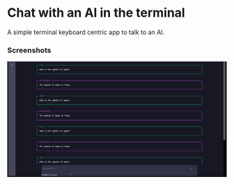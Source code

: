 # Chat with an AI in the terminal

A simple terminal keyboard centric app to talk to an AI.

### Screenshots
![screenshot](./chat-UI-screenshot.png)